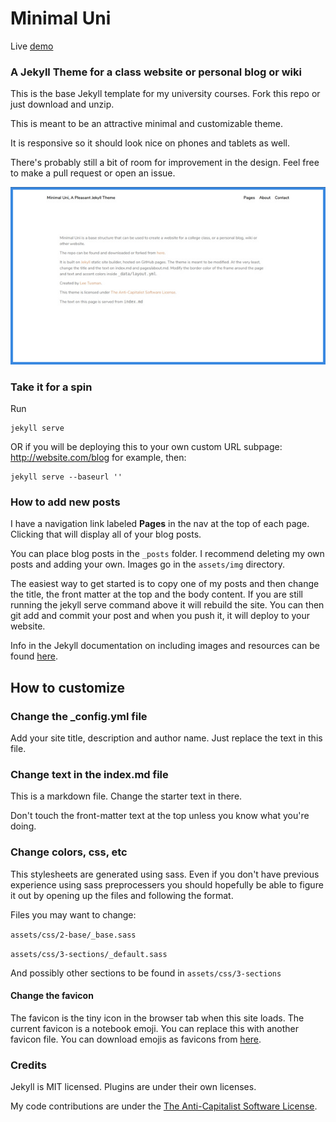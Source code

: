 # Minimal Uni 

Live [demo](https://leetusman.com/minimal-uni/)

### A Jekyll Theme for a class website or personal blog or wiki

This is the base Jekyll template for my university courses. Fork this repo or just download and unzip.

This is meant to be an attractive minimal and customizable theme.

It is responsive so it should look nice on phones and tablets as well.

There's probably still a bit of room for improvement in the design. Feel free to make a pull request or open an issue.

![Minimal Uni](assets/img/screenshot.jpg)  

### Take it for a spin

Run 

```
jekyll serve
```

OR if you will be deploying this to your own custom URL subpage: http://website.com/blog for example, then:

```
jekyll serve --baseurl ''
```

### How to add new posts

I have a navigation link labeled **Pages** in the nav at the top of each page. Clicking that will display all of your blog posts.

You can place blog posts in the ```_posts``` folder. I recommend deleting my own posts and adding your own. Images go in the ```assets/img``` directory. 

The easiest way to get started is to copy one of my posts and then change the title, the front matter at the top and the body content. If you are still running the jekyll serve command above it will rebuild the site. You can then git add and commit your post and when you push it, it will deploy to your website.

Info in the Jekyll documentation on including images and resources can be found [here](https://jekyllrb.com/docs/posts/#including-images-and-resources).

## How to customize

### Change the _config.yml file

Add your site title, description and author name. Just replace the text in this file.

### Change text in the index.md file

This is a markdown file. Change the starter text in there.

Don't touch the front-matter text at the top unless you know what you're doing.

### Change colors, css, etc

This stylesheets are generated using sass. Even if you don't have previous experience using sass preprocessers you should hopefully be able to figure it out by opening up the files and following the format.

Files you may want to change:

```assets/css/2-base/_base.sass```

```assets/css/3-sections/_default.sass```

And possibly other sections to be found in ```assets/css/3-sections```



#### Change the favicon

The favicon is the tiny icon in the browser tab when this site loads. The current favicon is a notebook emoji. You can replace this with another favicon file. You can download emojis as favicons from [here](https://favicon.io/emoji-favicons/).


### Credits

Jekyll is MIT licensed. Plugins are under their own licenses.

My code contributions are under the [The Anti-Capitalist Software License](https://anticapitalist.software/).
